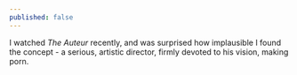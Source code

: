 ```yaml
---
published: false
---
```


I watched *The Auteur* recently, and was surprised how implausible I found the concept - a serious, artistic director, firmly devoted to his vision, making porn.